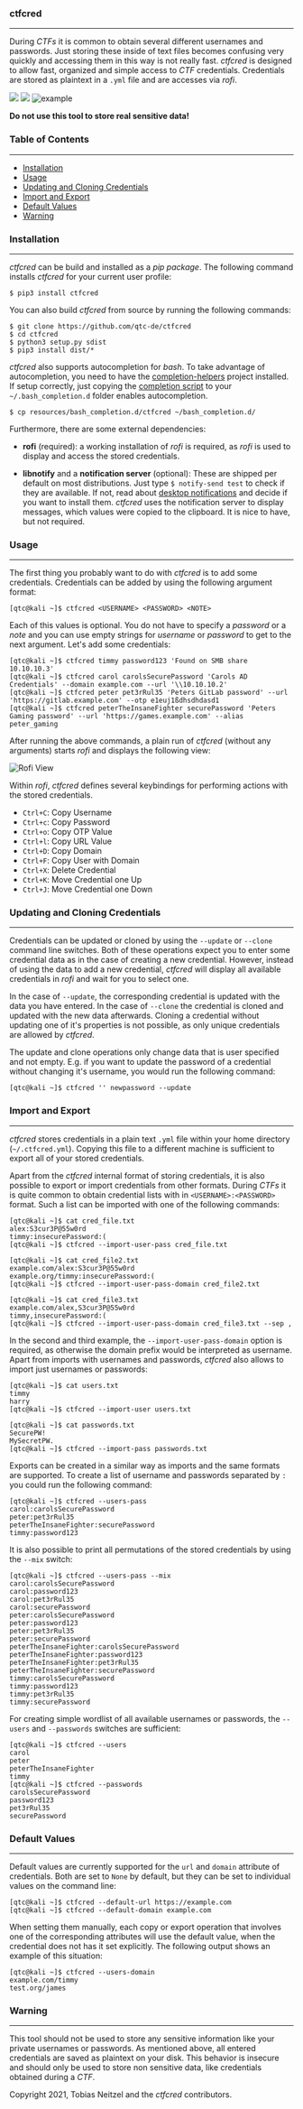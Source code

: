 ### ctfcred

----

During *CTFs* it is common to obtain several different usernames and passwords.
Just storing these inside of text files becomes confusing very quickly and accessing
them in this way is not really fast. *ctfcred* is designed to allow fast, organized and
simple access to *CTF* credentials. Credentials are stored as plaintext in a ``.yml``
file and are accesses via *rofi*.

![](https://github.com/qtc-de/ctfcred/workflows/main%20Python%20CI/badge.svg?branch=main)
![](https://github.com/qtc-de/ctfcred/workflows/develop%20Python%20CI/badge.svg?branch=develop)
![example](https://tneitzel.eu/73201a92878c0aba7c3419b7403ab604/ctfcred-plain.png)

**Do not use this tool to store real sensitive data!**


### Table of Contents

----

- [Installation](#installation)
- [Usage](#usage)
- [Updating and Cloning Credentials](#updating-and-cloning-credentials)
- [Import and Export](#import-and-export)
- [Default Values](#default-values)
- [Warning](#warning)


### Installation

----

*ctfcred* can be build and installed as a *pip package*. The following command installs *ctfcred*
for your current user profile:

```console
$ pip3 install ctfcred
```

You can also build *ctfcred* from source by running the following commands:

```console
$ git clone https://github.com/qtc-de/ctfcred
$ cd ctfcred
$ python3 setup.py sdist
$ pip3 install dist/*
```

*ctfcred* also supports autocompletion for *bash*. To take advantage of autocompletion, you need to have the
[completion-helpers](https://github.com/qtc-de/completion-helpers) project installed. If setup correctly, just
copying the [completion script](./resources/bash_completion.d/ctfcred) to your ``~/.bash_completion.d`` folder enables
autocompletion.

```console
$ cp resources/bash_completion.d/ctfcred ~/bash_completion.d/
```

Furthermore, there are some external dependencies:

* **rofi** (required): a working installation of *rofi* is required, as *rofi* is used to display and access the stored
  credentials.

* **libnotify** and a **notification server** (optional): These are shipped per default on most
  distributions. Just type ``$ notify-send test`` to check if they are available.
  If not, read about [desktop notifications](https://wiki.archlinux.org/index.php/Desktop_notifications)
  and decide if you want to install them. *ctfcred* uses the notification server to display messages,
  which values were copied to the clipboard. It is nice to have, but not required.


### Usage

----

The first thing you probably want to do with *ctfcred* is to add some credentials. Credentials can be added
by using the following argument format:

```console
[qtc@kali ~]$ ctfcred <USERNAME> <PASSWORD> <NOTE>
```

Each of this values is optional. You do not have to specify a *password* or a *note* and you can use empty strings
for *username* or *password* to get to the next argument. Let's add some credentials:

```console
[qtc@kali ~]$ ctfcred timmy password123 'Found on SMB share 10.10.10.3'
[qtc@kali ~]$ ctfcred carol carolsSecurePassword 'Carols AD Credentials' --domain example.com --url '\\10.10.10.2'
[qtc@kali ~]$ ctfcred peter pet3rRul35 'Peters GitLab password' --url 'https://gitlab.example.com' --otp e1euj1ßdhsdhdasd1
[qtc@kali ~]$ ctfcred peterTheInsaneFighter securePassword 'Peters Gaming password' --url 'https://games.example.com' --alias peter_gaming
```

After running the above commands, a plain run of *ctfcred* (without any arguments) starts *rofi* and displays the following
view:

![Rofi View](https://tneitzel.eu/73201a92878c0aba7c3419b7403ab604/ctfcred.png)

Within *rofi*, *ctfcred* defines several keybindings for performing actions with the stored credentials.

* ``Ctrl+C``:    Copy Username
* ``Ctrl+c``:    Copy Password
* ``Ctrl+o``:    Copy OTP Value
* ``Ctrl+l``:    Copy URL Value
* ``Ctrl+D``:    Copy Domain
* ``Ctrl+F``:    Copy User with Domain
* ``Ctrl+X``:    Delete Credential
* ``Ctrl+K``:    Move Credential one Up
* ``Ctrl+J``:    Move Credential one Down


### Updating and Cloning Credentials

----

Credentials can be updated or cloned by using the ``--update`` or ``--clone`` command line switches. Both of these
operations expect you to enter some credential data as in the case of creating a new credential. However, instead of using
the data to add a new credential, *ctfcred* will display all available credentials in *rofi* and wait for you to select one.

In the case of ``--update``, the corresponding credential is updated with the data you have entered. In the case of ``--clone``
the credential is cloned and updated with the new data afterwards. Cloning a credential without updating one of it's properties
is not possible, as only unique credentials are allowed by *ctfcred*.

The update and clone operations only change data that is user specified and not empty. E.g. if you want to update the password
of a credential without changing it's username, you would run the following command:

```console
[qtc@kali ~]$ ctfcred '' newpassword --update
```


### Import and Export

----

*ctfcred* stores credentials in a plain text ``.yml`` file within your home directory (``~/.ctfcred.yml``). Copying this file to
a different machine is sufficient to export all of your stored credentials.

Apart from the *ctfcred* internal format of storing credentials, it is also possible to export or import credentials from other formats.
During *CTFs* it is quite common to obtain credential lists with in ``<USERNAME>:<PASSWORD>`` format. Such a list can be imported with
one of the following commands:

```console
[qtc@kali ~]$ cat cred_file.txt
alex:S3cur3P@55w0rd
timmy:insecurePassword:(
[qtc@kali ~]$ ctfcred --import-user-pass cred_file.txt

[qtc@kali ~]$ cat cred_file2.txt
example.com/alex:S3cur3P@55w0rd
example.org/timmy:insecurePassword:(
[qtc@kali ~]$ ctfcred --import-user-pass-domain cred_file2.txt

[qtc@kali ~]$ cat cred_file3.txt
example.com/alex,S3cur3P@55w0rd
timmy,insecurePassword:(
[qtc@kali ~]$ ctfcred --import-user-pass-domain cred_file3.txt --sep ,
```

In the second and third example, the ``--import-user-pass-domain`` option is required, as otherwise the domain prefix
would be interpreted as username. Apart from imports with usernames and passwords, *ctfcred* also allows to import
just usernames or passwords:

```console
[qtc@kali ~]$ cat users.txt
timmy
harry
[qtc@kali ~]$ ctfcred --import-user users.txt

[qtc@kali ~]$ cat passwords.txt
SecurePW!
MySecretPW.
[qtc@kali ~]$ ctfcred --import-pass passwords.txt
```

Exports can be created in a similar way as imports and the same formats are supported. To create a list of username and passwords
separated by ``:`` you could run the following command:

```console
[qtc@kali ~]$ ctfcred --users-pass
carol:carolsSecurePassword
peter:pet3rRul35
peterTheInsaneFighter:securePassword
timmy:password123
```

It is also possible to print all permutations of the stored credentials by using the ``--mix`` switch:

```console
[qtc@kali ~]$ ctfcred --users-pass --mix
carol:carolsSecurePassword
carol:password123
carol:pet3rRul35
carol:securePassword
peter:carolsSecurePassword
peter:password123
peter:pet3rRul35
peter:securePassword
peterTheInsaneFighter:carolsSecurePassword
peterTheInsaneFighter:password123
peterTheInsaneFighter:pet3rRul35
peterTheInsaneFighter:securePassword
timmy:carolsSecurePassword
timmy:password123
timmy:pet3rRul35
timmy:securePassword
```

For creating simple wordlist of all available usernames or passwords, the ``--users`` and ``--passwords`` switches are sufficient:

```console
[qtc@kali ~]$ ctfcred --users
carol
peter
peterTheInsaneFighter
timmy
[qtc@kali ~]$ ctfcred --passwords
carolsSecurePassword
password123
pet3rRul35
securePassword
```


### Default Values

----

Default values are currently supported for the ``url`` and ``domain`` attribute of credentials. Both are set to ``None`` by default,
but they can be set to individual values on the command line:

```console
[qtc@kali ~]$ ctfcred --default-url https://example.com
[qtc@kali ~]$ ctfcred --default-domain example.com
```

When setting them manually, each copy or export operation that involves one of the corresponding attributes will use the default value,
when the credential does not has it set explicitly. The following output shows an example of this situation:

```console
[qtc@kali ~]$ ctfcred --users-domain
example.com/timmy
test.org/james
```


### Warning

----

This tool should not be used to store any sensitive information like your private usernames or passwords.
As mentioned above, all entered credentials are saved as plaintext on your disk. This behavior is insecure
and should only be used to store non sensitive data, like credentials obtained during a *CTF*.

Copyright 2021, Tobias Neitzel and the *ctfcred* contributors.
